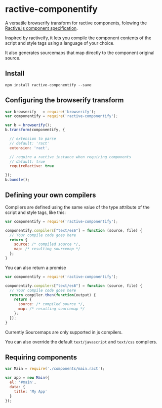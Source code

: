 # ractive-componentify

A versatile browserify transform for ractive components, folowing the [Ractive.js component specification](https://github.com/ractivejs/component-spec).

Inspired by ractiveify, it lets you compile the component contents of the script and style tags using a language of your choice.

It also generates sourcemaps that map directly to the component original source.

## Install

```
npm install ractive-componentify --save
```

## Configuring the browserify transform


```javascript
var browserify   = require('browserify');
var componentify = require('ractive-componentify');

var b = browserify();
b.transform(componentify, {

  // extension to parse
  // default: 'ract'
  extension: 'ract',

  // require a ractive instance when requiring components
  // dafault: true
  requireRactive: true

});
b.bundle();
```

## Defining your own compilers

Compilers are defined using the same value of the type attribute of the script and style tags, like this:

```javascript
var componentify = require('ractive-componentify');

componentify.compilers["text/es6"] = function (source, file) {
  // Your compile code goes here
  return {
    source: /* compiled source */,
    map: /* resulting sourcemap */
  };
}
```

You can also return a promise

```javascript
var componentify = require('ractive-componentify');

componentify.compilers["text/es6"] = function (source, file) {
  // Your compile code goes here
  return compiler.then(function(output) {
    return {
      source: /* compiled source */,
      map: /* resulting sourcemap */
    };
  });
}
```

Currently Sourcemaps are only supported in js compilers.

You can also override the default `text/javascript` and `text/css` compilers.

## Requiring components

```javascript
var Main = require('./components/main.ract');

var app = new Main({
  el: '#main',
  data: {
    title: 'My App'
  }
});
```
